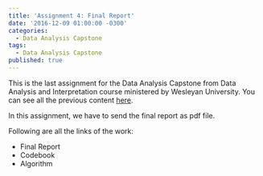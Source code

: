 ```yaml
---
title: 'Assignment 4: Final Report'
date: '2016-12-09 01:00:00 -0300'
categories:
  - Data Analysis Capstone
tags:
  - Data Analysis Capstone
published: true
---
```


This is the last assignment for the Data Analysis Capstone from Data Analysis and Interpretation course ministered by Wesleyan University.
You can see all the previous content [here](https://yan-duarte.github.io/tags/).

In this assignment, we have to send the final report as pdf file.

Following are all the links of the work:

  - Final Report
  - Codebook
  - Algorithm
